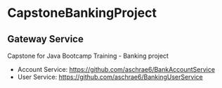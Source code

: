 # CapstoneBankingProject

## Gateway Service

Capstone for Java Bootcamp Training - Banking project

- Account Service: https://github.com/aschrae6/BankAccountService
- User Service: https://github.com/aschrae6/BankingUserService